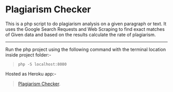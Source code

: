 # Plagiarism Checker

This is a php script to do plagiarism analysis on a given paragraph or text. It uses the Google Search Requests and Web Scraping to find exact matches of Given data and based on the results calculate the rate of plagiarism.

---

Run the php project using the following command with the terminal location inside project folder:-

>`php -S localhost:8080`

Hosted as Heroku app:-
>[Plagiarism Checker](https://plagiarism-checker-project.herokuapp.com/).
